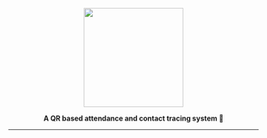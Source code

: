 <p align="center"> <img height="200px" src="![QR](https://user-images.githubusercontent.com/37931554/148223422-3e8712b6-ea82-4be7-83ff-b1366fcd9d4d.png)
"/> </p>
<p align="center">
  <strong>A QR based attendance and contact tracing system 📱</strong>
</p>

---
